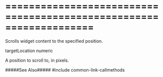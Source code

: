 ===================================================================
===================================================================

<!--shortDescription-->
Scrolls widget content to the specified position.
<!--/shortDescription-->

<!--paramName1-->targetLocation<!--/paramName1-->
<!--paramType1-->numeric<!--/paramType1-->
<!--paramDescription1-->
A position to scroll to, in pixels.
<!--/paramDescription1-->

<!--fullDescription-->
#####See Also#####
#include common-link-callmethods
<!--/fullDescription-->